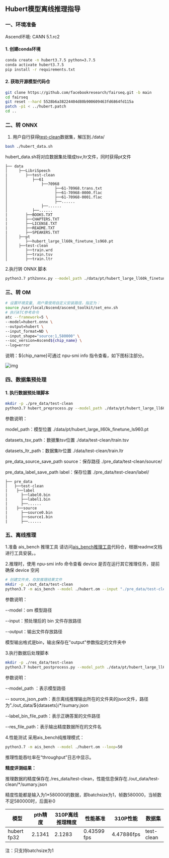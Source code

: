 ## Hubert模型离线推理指导

###  一、环境准备

Ascend环境: CANN 5.1.rc2

####  1. 创建conda环境

```bash
conda create -n hubert3.7.5 python=3.7.5
conda activate hubert3.7.5
pip install -r requirements.txt
```

####  2. 获取开源模型代码仓

```bash
git clone https://github.com/facebookresearch/fairseq.git -b main 
cd fairseq
git reset --hard 5528b6a38224404d80b900609463fd6864fd115a
patch -p1 < ../hubert.patch
cd ..
```

###  二、转 ONNX

1. 用户自行获得[test-clean](https://www.openslr.org/resources/12/test-clean.tar.gz)数据集，解压到./data/

```bash
bash ./hubert_data.sh
```

hubert_data.sh将对应数据集处理成tsv,ltr文件，同时获得pt文件
```
├── data
│     ├──LibriSpeech
|        ├──test-clean
│           ├──61
│           	├──70968
│                     ├──61-70968.trans.txt
│                     ├──61-70968-0000.flac
│                     ├──61-70968-0001.flac
│                     ├──......
│           	├──......	
│           ├──......	
|        ├──BOOKS.TXT
|        ├──CHAPTERS.TXT
|        ├──LICENSE.TXT
|        ├──README.TXT
|        ├──SPEAKERS.TXT
│     ├──pt
│        ├──hubert_large_ll60k_finetune_ls960.pt
│     ├──test-clean
│        ├──train.wrd
│        ├──train.tsv
│        ├──train.ltr 
```

2.执行转 ONNX 脚本

```bash
python3.7 pth2onnx.py --model_path ./data/pt/hubert_large_ll60k_finetune_ls960.pt --onnx_path ./hubert.onnx
```

###  三、转 OM

```bash
# 设置环境变量, 用户需使用自定义安装路径，指定为：
source /usr/local/Ascend/ascend_toolkit/set_env.sh
# 执行ATC参考命令
atc --framework=5 \
--model=hubert.onnx \
--output=hubert \
--input_format=ND \
--input_shape="source:1,580000" \
--soc_version=Ascend${chip_name} \
--log=error
```
说明：${chip_name}可通过 npu-smi info 指令查看，如下图标注部分。

![img](https://gitee.com/ascend/ModelZoo-PyTorch/raw/master/ACL_PyTorch/images/310P3.png)

###  四、数据集预处理

####  1. 执行数据预处理脚本

```bash
mkdir -p ./pre_data/test-clean
python3.7 hubert_preprocess.py --model_path ./data/pt/hubert_large_ll60k_finetune_ls960.pt --datasets_tsv_path ./data/test-clean/train.tsv --datasets_ltr_path ./data/test-clean/train.ltr --pre_data_source_save_path ./pre_data/test-clean/source/ --pre_data_label_save_path ./pre_data/test-clean/label/
```

参数说明：

model_path：模型位置 ./data/pt/hubert_large_ll60k_finetune_ls960.pt

datasets_tsv_path：数据集tsv位置 ./data/test-clean/train.tsv

datasets_ltr_path：数据集ltr位置 ./data/test-clean/train.ltr

pre_data_source_save_path source：保存路径 ./pre_data/test-clean/source/

pre_data_label_save_path label：保存位置 ./pre_data/test-clean/label/
```
├── pre_data
│   ├──test-clean
|    ├──label 
|      ├──label0.bin 
|      ├──label1.bin
|      ├──......  
|    ├──source
|      ├──source0.bin 
|      ├──source1.bin 
|      ├──...... 
```


###  五、离线推理

1.准备 ais_bench 推理工具
  请访问[ais_bench推理工具](https://gitee.com/ascend/tools/tree/master/ais-bench_workload/tool/ais_infer)代码仓，根据readme文档进行工具安装。。

2.推理时，使用 npu-smi info 命令查看 device 是否在运行其它推理任务，提前确保 device 空闲

```bash
# 创建文件夹，存放推理结果文件
mkdir -p ./out_data/test-clean
python3.7 -m ais_bench --model ./hubert.om --input "./pre_data/test-clean/source/" --output "./out_data/test-clean/"
```
参数说明：

--model：om 模型路径

--input：预处理后的 bin 文件存放路径

--output：输出文件存放路径 

模型输出格式是bin，输出保存在"output"参数指定的文件夹中

3.执行数据后处理脚本

```bash
mkdir -p ./res_data/test-clean
python3.7 hubert_postprocess.py --model_path ./data/pt/hubert_large_ll60k_finetune_ls960.pt --source_json_path ./out_data/test-clean/*/sumary.json --label_bin_file_path ./pre_data/test-clean/label/ --res_file_path ./res_data/test-clean/
```
参数说明：

\--model_path ：表示模型路径

\-- source_json_path：表示离线推理输出所在的文件夹的json文件，路径为"./out_data/${datasets}/*/sumary.json 

--label_bin_file_path：表示正确答案的文件路径

--res_file_path：表示输出精度数据所在的文件名

4.性能测试 采用ais_bench纯推理模式：

```bash
python3.7 -m ais_bench --model ./hubert.om --loop=50 
```

推理性能吞吐率在“throughput”日志中显示。

**精度评测结果：**

推理数据的精度保存在./res_data/test-clean，性能信息保存在./out_data/test-clean/*/sumary.json

精度性能都是输入为1*580000的数据，即batchsize为1，帧数580000，当帧数不足580000时，后面补0

| 模型        | pth精度 | 310P离线推理精度 | 性能基准    | 310P性能   | 数据集     |
| ----------- | ------- | ---------------- | ----------- | ---------- | ---------- |
| hubert fp32 | 2.1341  | 2.1283           | 0.43599 fps | 4.47886fps | test-clean |


注：只支持batchsize为1

